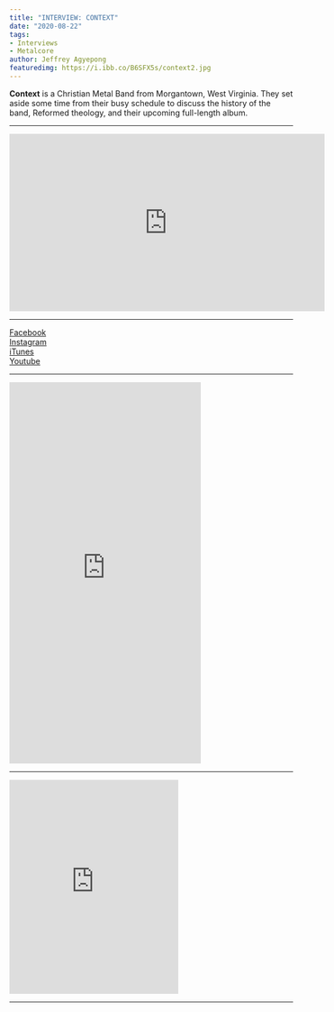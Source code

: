 ```yaml
---
title: "INTERVIEW: CONTEXT"
date: "2020-08-22"
tags:
- Interviews
- Metalcore
author: Jeffrey Agyepong
featuredimg: https://i.ibb.co/B6SFX5s/context2.jpg
---
```


**Context** is a Christian Metal Band from Morgantown, West Virginia. They set aside some time from their busy schedule to discuss the history of the band, Reformed theology, and their upcoming full-length album.
<hr>
<div class="video-container">
    <iframe src="https://www.youtube.com/embed/nWXEX0EC7rY" width="560" height="315" frameborder="0"></iframe>
</div>

<hr>

[Facebook](https://www.facebook.com/cntxtband/) <br>
[Instagram](https://www.instagram.com/cntxtband/)  <br>
[iTunes](https://music.apple.com/ca/artist/context/1403617967) <br>
[Youtube](https://www.youtube.com/channel/UCuy3VfYPSf4j3AdpTdG6rDw/)


<hr>
<iframe style="border: 0; width: 340px; height: 677px;" src="https://bandcamp.com/EmbeddedPlayer/album=896767470/size=large/bgcol=ffffff/linkcol=0687f5/transparent=true/" seamless><a href="https://cntxt.bandcamp.com/album/heart-journal-ep-deluxe-edition">Heart Journal - EP (Deluxe Edition) by Context</a></iframe>
<hr>
<iframe src="https://open.spotify.com/embed/artist/38KzCuzSKjB0BXPf7vxfqi" width="300" height="380" frameborder="0" allowtransparency="true" allow="encrypted-media"></iframe>
<hr>